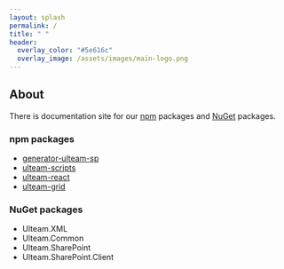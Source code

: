 ```yaml
---
layout: splash
permalink: /
title: " "
header:
  overlay_color: "#5e616c"
  overlay_image: /assets/images/main-logo.png
---
```


## About

There is documentation site for our [npm](https://www.npmjs.com/~ulteam) packages and [NuGet](https://www.nuget.org/profiles/Ulteam) packages.


### npm packages

- [generator-ulteam-sp](/npm/generator-ulteam-sp/about/)
- [ulteam-scripts](/npm/ulteam-scripts/about/)
- [ulteam-react](/npm/ulteam-react/about/)
- [ulteam-grid](/npm/ulteam-grid/about/)

### NuGet packages

- Ulteam.XML
- Ulteam.Common
- Ulteam.SharePoint
- Ulteam.SharePoint.Client